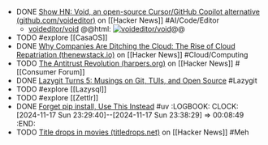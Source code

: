 - DONE [Show HN: Void, an open-source Cursor/GitHub Copilot alternative (github.com/voideditor)](https://news.ycombinator.com/item?id=41563958) on [[Hacker News]] #AI/Code/Editor
	- [voideditor/void](https://github.com/voideditor/void)
	  @@html: <a href="https://github.com/voideditor/void/"><img src="https://github-readme-stats-astronomer.vercel.app/api/pin/?username=voideditor&repo=void&theme=tokyonight" alt="voideditor/void"/></a>@@
- TODO #explore [[CasaOS]]
- DONE [Why Companies Are Ditching the Cloud: The Rise of Cloud Repatriation (thenewstack.io)](https://news.ycombinator.com/item?id=42054813) on [[Hacker News]] #Cloud/Computing
- TODO [The Antitrust Revolution (harpers.org)](https://news.ycombinator.com/item?id=42056515) on [[Hacker News]] #[[Consumer Forum]]
- DONE [Lazygit Turns 5: Musings on Git, TUIs, and Open Source](https://jesseduffield.com/Lazygit-5-Years-On/) #Lazygit
- TODO #explore [[Lazysql]]
- TODO #explore [[Zettlr]]
- DONE [Forget pip install, Use This Instead](https://medium.com/bitgrit-data-science-publication/forget-pip-install-use-this-instead-754863c58f1e) #uv
  :LOGBOOK:
  CLOCK: [2024-11-17 Sun 23:29:40]--[2024-11-17 Sun 23:38:29] =>  00:08:49
  :END:
- TODO [Title drops in movies (titledrops.net)](https://news.ycombinator.com/item?id=42056923) on [[Hacker News]] #Meh